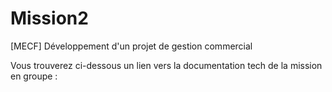 # Mission2
[MECF] Développement d'un projet de gestion commercial

Vous trouverez ci-dessous un lien vers la documentation tech de la mission en groupe :
<p><a href:"https://drive.google.com/file/d/1FDC5lXez44ids1dWrucdgHEKG3CV1g-3/view?usp=sharing"></a></p>
